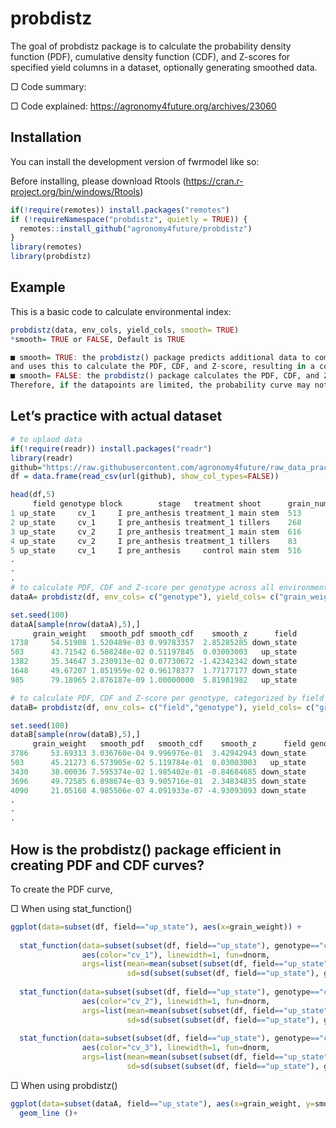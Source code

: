 
<!-- README.md is generated from README.Rmd. Please edit that file -->

# probdistz

<!-- badges: start -->
<!-- badges: end -->

The goal of probdistz package is to calculate the probability density function (PDF), cumulative density function (CDF), and Z-scores for specified yield columns in a dataset, optionally generating smoothed data.

□ Code summary: 

□ Code explained: https://agronomy4future.org/archives/23060

## Installation

You can install the development version of fwrmodel like so:

Before installing, please download Rtools (https://cran.r-project.org/bin/windows/Rtools)

``` r
if(!require(remotes)) install.packages("remotes")
if (!requireNamespace("probdistz", quietly = TRUE)) {
  remotes::install_github("agronomy4future/probdistz")
}
library(remotes)
library(probdistz)
```

## Example

This is a basic code to calculate environmental index:

``` r
probdistz(data, env_cols, yield_cols, smooth= TRUE)
*smooth= TRUE or FALSE, Default is TRUE

■ smooth= TRUE: the probdistz() package predicts additional data to compensate for missing values based on 6σ,
and uses this to calculate the PDF, CDF, and Z-score, resulting in a continuous probability curve.
■ smooth= FALSE: the probdistz() package calculates the PDF, CDF, and Z-score based on the actual dataset.
Therefore, if the datapoints are limited, the probability curve may not be connected.
```

## Let’s practice with actual dataset

``` r
# to uplaod data
if(!require(readr)) install.packages("readr")
library(readr)
github="https://raw.githubusercontent.com/agronomy4future/raw_data_practice/main/grains.csv"
df = data.frame(read_csv(url(github), show_col_types=FALSE))

head(df,5)
     field genotype block        stage   treatment shoot      grain_number grain_weight
1 up_state     cv_1     I pre_anthesis treatment_1 main stem  513          49.26
2 up_state     cv_1     I pre_anthesis treatment_1 tillers    268          44.68
3 up_state     cv_2     I pre_anthesis treatment_1 main stem  616          45.19
4 up_state     cv_2     I pre_anthesis treatment_1 tillers    83           44.34
5 up_state     cv_1     I pre_anthesis     control main stem  516          48.25
.
.
.
# to calculate PDF, CDF and Z-score per genotype across all environments
dataA= probdistz(df, env_cols= c("genotype"), yield_cols= c("grain_weight"), smooth= TRUE)

set.seed(100)
dataA[sample(nrow(dataA),5),]
     grain_weight   smooth_pdf smooth_cdf    smooth_z      field
1738     54.51908 1.520489e-03 0.99783357  2.85285285 down_state
503      43.71542 6.508248e-02 0.51197845  0.03003003   up_state
1382     35.34647 3.230913e-02 0.07730672 -1.42342342 down_state
1648     49.67207 1.851959e-02 0.96178377  1.77177177 down_state
985      79.18965 2.876187e-09 1.00000000  5.81981982   up_state

# to calculate PDF, CDF and Z-score per genotype, categorized by field
dataB= probdistz(df, env_cols= c("field","genotype"), yield_cols= c("grain_weight"), smooth= TRUE)

set.seed(100)
dataB[sample(nrow(dataB),5),]
     grain_weight   smooth_pdf   smooth_cdf    smooth_z      field genotype
3786     53.69313 3.036760e-04 9.996976e-01  3.42942943 down_state     cv_1
503      45.21273 6.573905e-02 5.119784e-01  0.03003003   up_state     cv_1
3430     38.00036 7.595374e-02 1.985402e-01 -0.84684685 down_state     cv_1
3696     49.72585 6.898674e-03 9.905716e-01  2.34834835 down_state     cv_1
4090     21.05160 4.985506e-07 4.091933e-07 -4.93093093 down_state     cv_3
.
.
.
```
## How is the probdistz() package efficient in creating PDF and CDF curves?

To create the PDF curve,

□ When using stat_function()

``` r
ggplot(data=subset(df, field=="up_state"), aes(x=grain_weight)) +
  
  stat_function(data=subset(subset(df, field=="up_state"), genotype=="cv_1"), 
                aes(color="cv_1"), linewidth=1, fun=dnorm, 
                args=list(mean=mean(subset(subset(df, field=="up_state"), genotype=="cv_1")$grain_weight, na.rm=TRUE),
                          sd=sd(subset(subset(df, field=="up_state"), genotype=="cv_1")$grain_weight, na.rm=TRUE))) +
  
  stat_function(data=subset(subset(df, field=="up_state"), genotype=="cv_2"), 
                aes(color="cv_2"), linewidth=1, fun=dnorm, 
                args=list(mean=mean(subset(subset(df, field=="up_state"), genotype=="cv_2")$grain_weight, na.rm=TRUE),
                          sd=sd(subset(subset(df, field=="up_state"), genotype=="cv_2")$grain_weight, na.rm=TRUE))) +
  
  stat_function(data=subset(subset(df, field=="up_state"), genotype=="cv_3"), 
                aes(color="cv_3"), linewidth=1, fun=dnorm, 
                args=list(mean=mean(subset(subset(df, field=="up_state"), genotype=="cv_3")$grain_weight, na.rm=TRUE),
                          sd=sd(subset(subset(df, field=="up_state"), genotype=="cv_3")$grain_weight, na.rm=TRUE))) +
```
□ When using probdistz()

``` r
ggplot(data=subset(dataA, field=="up_state"), aes(x=grain_weight, y=smooth_pdf, color=genotype)) +
  geom_line ()+
```
